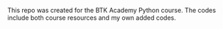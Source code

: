 This repo was created for the BTK Academy Python course. The codes include both course resources and my own added codes.
